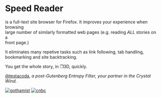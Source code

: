Speed Reader
============

is a full-text site browser for Firefox.  It improves your experience when browsing   
large number of similarly formatted web pages (e.g. reading *ALL* stories on a   
front page.)  

It eliminates many repetive tasks such as link following, tab handling,  
bookmarking and site backtracking.  

You get the whole story, in ❒3D, quickly.   


[@testacoda](https://twitter.com/testacoda "@testacoda"),
   *a post-Gutenberg Entropy Filter, your partner in the Crystal Wind.*   
       
       
       
      


[![gothamist](http://gothamist.com/favicon.ico)](http://gothamist.com/)
[![cnbc](http://www.cnbc.com/favicon.ico)](http://www.cnbc.com/)
<!---
[![hacker news](https://news.ycombinator.com/favicon.ico)](https://news.ycombinator.com/)
--->
